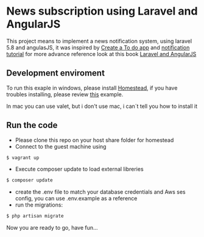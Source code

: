 # News subscription using Laravel and AngularJS

This project means to implement a news notification system, using laravel 5.8 and angulasJS, it was inspired by [Create a To do app](https://codeburst.io/how-to-create-to-do-app-using-angularjs-and-laravel-5-d3cfde2d7aef) and [notification tutorial](https://itsolutionstuff.com/post/laravel-57-new-notification-system-tutorial-for-beginnerexample.html) for more advance reference look at this book [Laravel and AngularJS](https://leanpub.com/laravel-and-angularjs)

## Development enviroment

To run this exaple in windows, please install [Homestead](https://laravel.com/docs/5.8/homestead), if you have troubles installing, please review [this](https://medium.com/@eaimanshoshi/i-am-going-to-write-down-step-by-step-procedure-to-setup-homestead-for-laravel-5-2-17491a423aa) example.

In mac you can use valet, but i don't use mac, i can´t tell you how to install it

## Run the code
- Please clone this repo on your host share folder for homestead
- Connect to the guest machine using 
```sh
$ vagrant up
```
- Execute composer update to load external libreries
```sh
$ composer update
```
- create the .env file to match your database credentials and Aws ses config, you can use .env.example as a reference
- run the migrations:
```sh
$ php artisan migrate
```
Now you are ready to go, have fun...